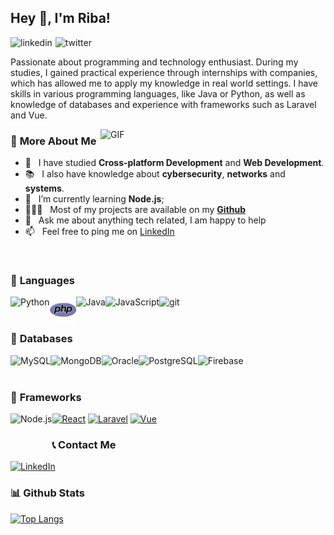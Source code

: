 ## Hey 👋, I'm Riba!

<a href='https://www.linkedin.com/in/jordi-rf/'>
    <img align='left' alt="linkedin" src="https://raw.githubusercontent.com/rahul-jha98/rahul-jha98/561d474902b59c7429ec22bb73e225696c27b202/assets/linkedin.svg" height='18px'/>
</a>

<a href='https://twitter.com/riiba00/'>

<img align='left' alt="twitter" src="https://raw.githubusercontent.com/rahul-jha98/rahul-jha98/561d474902b59c7429ec22bb73e225696c27b202/assets/twitter.svg" height='18px' style="margin-left: 5px;"/>
</a>
<br>

Passionate about programming and technology enthusiast. During my studies, I gained practical experience through internships with companies, which has allowed me to apply my knowledge in real world settings. I have skills in various programming languages, like Java or Python, as well as knowledge of databases and experience with frameworks such as Laravel and Vue.
<br/>

<img align="right" alt="GIF" src="https://raw.githubusercontent.com/rahul-jha98/rahul-jha98/main/techstack.gif" width="360px"
/>

### 🧐 **More About Me**

- 🔭 &nbsp; I have studied **Cross-platform Development** and **Web Development**.
- 📚 &nbsp; I also have knowledge about **cybersecurity**, **networks** and **systems**.
- 🌱 &nbsp; I’m currently learning **Node.js**;
- 👨🏻‍💻 &nbsp; Most of my projects are available on my **[Github](https://github.com/Riba00?tab=repositories)**
- 💬 &nbsp; Ask me about anything tech related, I am happy to help
- 📫 &nbsp; Feel free to ping me on [LinkedIn](https://www.linkedin.com/in/rahul-jha98/)

<br>

### 🔨 **Languages**

<a href="https://www.python.org" target="_blank"><img align="left" alt="Python" height ="42px" src="https://raw.githubusercontent.com/rahul-jha98/github_readme_icons/main/language_and_tools/square/python/python.svg"></a>
<a href="https://www.php.net" target="_blank"><img align="left" alt="PHP" height="42px" src="https://raw.githubusercontent.com/devicons/devicon/master/icons/php/php-original.svg"></a>
<a href="https://www.java.com" target="_blank"><img align="left" alt="Java" height ="42px" src="https://raw.githubusercontent.com/rahul-jha98/github_readme_icons/main/language_and_tools/square/java/java.svg"></a>
<a href="https://developer.mozilla.org/en-US/docs/Web/JavaScript" target="_blank"> <img align="left" alt="JavaScript" height ="42px"  src="https://raw.githubusercontent.com/rahul-jha98/github_readme_icons/main/language_and_tools/square/javascript/javascript.svg"> </a>
<a href="https://git-scm.com/" target="_blank"> <img src="https://raw.githubusercontent.com/rahul-jha98/github_readme_icons/main/language_and_tools/square/git-scm/git-scm.svg" align="left" alt="git" height='42px'/> </a>
<br>
<br>



### 🔨 **Databases**

<a href="https://www.mysql.com/" target="_blank">
    <img align="left" alt="MySQL" height ="42px" src="https://cdn.icon-icons.com/icons2/2415/PNG/512/mysql_original_wordmark_logo_icon_146417.png">
</a>

<a href="https://www.mongodb.com/" target="_blank">
    <img align="left" alt="MongoDB" height ="42px" src="https://www.pngall.com/wp-content/uploads/13/Mongodb-PNG-Image-HD.png">
</a>

<a href="https://www.oracle.com/es/" target="_blank">
    <img align="left" alt="Oracle" height ="42px" src="https://cdn4.iconfinder.com/data/icons/flat-brand-logo-2/512/oracle-512.png">
</a>

<a href="https://www.postgresql.org/" target="_blank">
    <img align="left" alt="PostgreSQL" height ="42px" src="https://www.geomapik.com/wp-content/uploads/2019/09/postgresql-logo-921x1024.png">
</a>
<a href="https://firebase.google.com/" target="_blank"><img align="left" alt="Firebase" height="42px" src="https://www.vectorlogo.zone/logos/firebase/firebase-icon.svg"></a>


<br>
<br>



### 🔨 **Frameworks**

<a href="https://reactjs.org/" target="_blank"> <img alt="React" height ="42px" src="https://raw.githubusercontent.com/rahul-jha98/github_readme_icons/main/language_and_tools/square/react/react.svg"></a>
<a href="https://laravel.com/" target="_blank"> <img alt="Laravel" height ="42px" src="https://upload.wikimedia.org/wikipedia/commons/thumb/9/9a/Laravel.svg/1200px-Laravel.svg.png"></a>
<a href="https://vuejs.org/" target="_blank"> <img alt="Vue" height ="42px" src="https://upload.wikimedia.org/wikipedia/commons/thumb/9/95/Vue.js_Logo_2.svg/1200px-Vue.js_Logo_2.svg.png"></a>
<a href="https://nodejs.org" target="_blank"><img align="left" alt="Node.js" height ="42px" src="https://raw.githubusercontent.com/rahul-jha98/github_readme_icons/main/language_and_tools/square/node/node.svg"></a>
<br>



### 📞 **Contact Me**
<a href="https://www.linkedin.com/in/jordi-rf/">
    <img src="https://img.shields.io/badge/LinkedIn-Connect-0077B5?style=for-the-badge&amp;logo=linkedin&amp;logoColor=white" alt="LinkedIn">
</a>


<br>

### 📊 **Github Stats**

[![Top Langs](https://github-readme-stats.vercel.app/api/top-langs/?username=riba00&layout=compact)](https://github.com/anuraghazra/github-readme-stats)

<br>
